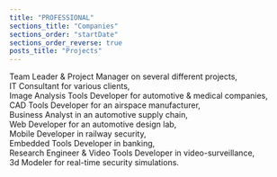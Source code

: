 ```yaml
---
title: "PROFESSIONAL"
sections_title: "Companies"
sections_order: "startDate"
sections_order_reverse: true
posts_title: "Projects"
---
```


Team Leader & Project Manager on several different projects,<br>
IT Consultant for various clients,<br>
Image Analysis Tools Developer for automotive & medical companies,<br>
CAD Tools Developer for an airspace manufacturer,<br>
Business Analyst in an automotive supply chain,<br>
Web Developer for an automotive design lab,<br>
Mobile Developer in railway security,<br>
Embedded Tools Developer in banking,<br>
Research Engineer & Video Tools Developer in video-surveillance,<br>
3d Modeler for real-time security simulations.<br>
